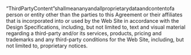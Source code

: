 “ThirdPartyContent”shallmeananyandallproprietarydataandcontentofa person or entity other than the parties to this Agreement or their affiliates that is incorporated into or used by the Web Site in accordance with the Design Specifications, including, but not limited to, text and visual material regarding a third-party and/or its services, products, pricing and trademarks and any third-party conditions for the Web Site, including, but not limited to, proprietary notices.